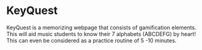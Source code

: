 # KeyQuest
KeyQuest is a memorizing webpage that consists of gamification elements. This will aid music students to know their 7 alphabets (ABCDEFG) by heart! 
This can even be considered as a practice routine of 5 -10 minutes.
